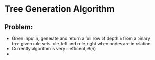 # Tree Generation Algorithm

## Problem:

- Given input n, generate and return a full row of depth n from a binary tree given rule sets rule_left and rule_right when nodes are in relation
- Currently algorithm is very inefficent, $\theta (n)$
- 